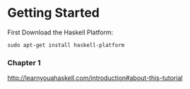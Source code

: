 Getting Started
===============


First Download the Haskell Platform:


`sudo apt-get install haskell-platform`


### Chapter 1

http://learnyouahaskell.com/introduction#about-this-tutorial
